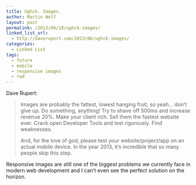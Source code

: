 ```yaml
---
title: Ughck. Images.
author: Martin Wolf
layout: post
permalink: /2013/06/18/ughck-images/
linked_list_url:
  - http://daverupert.com/2013/06/ughck-images/
categories:
  - Linked List
tags:
  - future
  - mobile
  - responsive images
  - rwd
---
```

<p class="linked-list-quote-author">
  Dave Rupert:
</p>

> Images are probably the fattest, lowest hanging fruit, so yeah… don’t give up. Do something, anything! Try to shave off 500ms and increase revenue 20%. Make your client rich. Sell them the fastest website ever. Crack open Developer Tools and test rigorously. Find weaknesses.
> 
> And, for the love of god, please test your website/project/app on an actual mobile device. In the year 2013, it’s incredible that so many people skip this step.

Responsive images are still one of the biggest problems we currently face in modern web development and I can&#8217;t even see the perfect solution on the horizon.